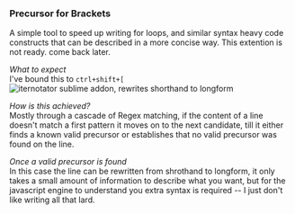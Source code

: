 ### Precursor for Brackets
A simple tool to speed up writing for loops, and similar syntax heavy code constructs that can be described in a more concise way. This extention is not ready. come back later.  
  
*What to expect*  
I've bound this to `ctrl+shift+[`  
![iternotator sublime addon, rewrites shorthand to longform](http://t.co/FVNkTg4EhK)
  
*How is this achieved?*  
Mostly through a cascade of Regex matching, if the content of a line doesn't match a first pattern it moves on to the next candidate, till it either finds a known valid precursor or establishes that no valid precursor was found on the line.  

*Once a valid precursor is found*  
In this case the line can be rewritten from shrothand to longform, it only takes a small amount of information to describe what you want, but for the javascript engine to understand you extra syntax is required -- I just don't like writing all that lard.
